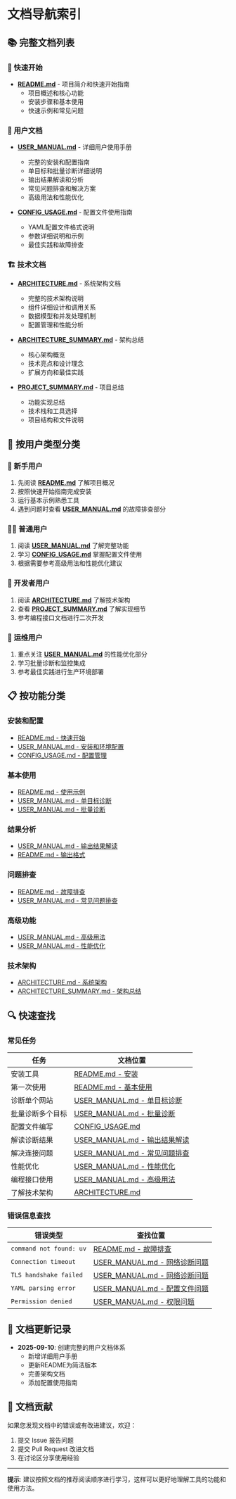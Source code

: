 # 文档导航索引

## 📚 完整文档列表

### 🚀 快速开始
- **[README.md](README.md)** - 项目简介和快速开始指南
  - 项目概述和核心功能
  - 安装步骤和基本使用
  - 快速示例和常见问题

### 📖 用户文档
- **[USER_MANUAL.md](USER_MANUAL.md)** - 详细用户使用手册
  - 完整的安装和配置指南
  - 单目标和批量诊断详细说明
  - 输出结果解读和分析
  - 常见问题排查和解决方案
  - 高级用法和性能优化

- **[CONFIG_USAGE.md](CONFIG_USAGE.md)** - 配置文件使用指南
  - YAML配置文件格式说明
  - 参数详细说明和示例
  - 最佳实践和故障排查

### 🏗️ 技术文档
- **[ARCHITECTURE.md](ARCHITECTURE.md)** - 系统架构文档
  - 完整的技术架构说明
  - 组件详细设计和调用关系
  - 数据模型和并发处理机制
  - 配置管理和性能分析

- **[ARCHITECTURE_SUMMARY.md](ARCHITECTURE_SUMMARY.md)** - 架构总结
  - 核心架构概览
  - 技术亮点和设计理念
  - 扩展方向和最佳实践

- **[PROJECT_SUMMARY.md](PROJECT_SUMMARY.md)** - 项目总结
  - 功能实现总结
  - 技术栈和工具选择
  - 项目结构和文件说明

## 🎯 按用户类型分类

### 👤 新手用户
1. 先阅读 **[README.md](README.md)** 了解项目概况
2. 按照快速开始指南完成安装
3. 运行基本示例熟悉工具
4. 遇到问题时查看 **[USER_MANUAL.md](USER_MANUAL.md)** 的故障排查部分

### 👨‍💻 普通用户
1. 阅读 **[USER_MANUAL.md](USER_MANUAL.md)** 了解完整功能
2. 学习 **[CONFIG_USAGE.md](CONFIG_USAGE.md)** 掌握配置文件使用
3. 根据需要参考高级用法和性能优化建议

### 🔧 开发者用户
1. 阅读 **[ARCHITECTURE.md](ARCHITECTURE.md)** 了解技术架构
2. 查看 **[PROJECT_SUMMARY.md](PROJECT_SUMMARY.md)** 了解实现细节
3. 参考编程接口文档进行二次开发

### 🏢 运维用户
1. 重点关注 **[USER_MANUAL.md](USER_MANUAL.md)** 的性能优化部分
2. 学习批量诊断和监控集成
3. 参考最佳实践进行生产环境部署

## 📋 按功能分类

### 安装和配置
- [README.md - 快速开始](README.md#快速开始)
- [USER_MANUAL.md - 安装和环境配置](USER_MANUAL.md#安装和环境配置)
- [CONFIG_USAGE.md - 配置管理](CONFIG_USAGE.md)

### 基本使用
- [README.md - 使用示例](README.md#使用示例)
- [USER_MANUAL.md - 单目标诊断](USER_MANUAL.md#单目标诊断)
- [USER_MANUAL.md - 批量诊断](USER_MANUAL.md#批量诊断)

### 结果分析
- [USER_MANUAL.md - 输出结果解读](USER_MANUAL.md#输出结果解读)
- [README.md - 输出格式](README.md#输出格式)

### 问题排查
- [README.md - 故障排查](README.md#故障排查)
- [USER_MANUAL.md - 常见问题排查](USER_MANUAL.md#常见问题排查)

### 高级功能
- [USER_MANUAL.md - 高级用法](USER_MANUAL.md#高级用法)
- [USER_MANUAL.md - 性能优化](USER_MANUAL.md#性能优化)

### 技术架构
- [ARCHITECTURE.md - 系统架构](ARCHITECTURE.md)
- [ARCHITECTURE_SUMMARY.md - 架构总结](ARCHITECTURE_SUMMARY.md)

## 🔍 快速查找

### 常见任务
| 任务 | 文档位置 |
|------|----------|
| 安装工具 | [README.md - 安装](README.md#安装) |
| 第一次使用 | [README.md - 基本使用](README.md#基本使用) |
| 诊断单个网站 | [USER_MANUAL.md - 单目标诊断](USER_MANUAL.md#单目标诊断) |
| 批量诊断多个目标 | [USER_MANUAL.md - 批量诊断](USER_MANUAL.md#批量诊断) |
| 配置文件编写 | [CONFIG_USAGE.md](CONFIG_USAGE.md) |
| 解读诊断结果 | [USER_MANUAL.md - 输出结果解读](USER_MANUAL.md#输出结果解读) |
| 解决连接问题 | [USER_MANUAL.md - 常见问题排查](USER_MANUAL.md#常见问题排查) |
| 性能优化 | [USER_MANUAL.md - 性能优化](USER_MANUAL.md#性能优化) |
| 编程接口使用 | [USER_MANUAL.md - 高级用法](USER_MANUAL.md#高级用法) |
| 了解技术架构 | [ARCHITECTURE.md](ARCHITECTURE.md) |

### 错误信息查找
| 错误类型 | 查找位置 |
|----------|----------|
| `command not found: uv` | [README.md - 故障排查](README.md#故障排查) |
| `Connection timeout` | [USER_MANUAL.md - 网络诊断问题](USER_MANUAL.md#网络诊断问题) |
| `TLS handshake failed` | [USER_MANUAL.md - 网络诊断问题](USER_MANUAL.md#网络诊断问题) |
| `YAML parsing error` | [USER_MANUAL.md - 配置文件问题](USER_MANUAL.md#配置文件问题) |
| `Permission denied` | [USER_MANUAL.md - 权限问题](USER_MANUAL.md#权限问题) |

## 📝 文档更新记录

- **2025-09-10**: 创建完整的用户文档体系
  - 新增详细用户手册
  - 更新README为简洁版本
  - 完善架构文档
  - 添加配置使用指南

## 🤝 文档贡献

如果您发现文档中的错误或有改进建议，欢迎：

1. 提交 Issue 报告问题
2. 提交 Pull Request 改进文档
3. 在讨论区分享使用经验

---

**提示**: 建议按照文档的推荐阅读顺序进行学习，这样可以更好地理解工具的功能和使用方法。
